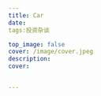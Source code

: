 ```yaml
---
title: Car
date: 
tags:投资杂谈

top_image: false
cover: /image/cover.jpeg
description: 
cover: 


---
```




